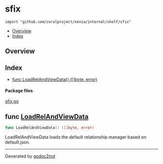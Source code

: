 

# sfix
`import "github.com/coralproject/xenia/internal/shelf/sfix"`

* [Overview](#pkg-overview)
* [Index](#pkg-index)

## <a name="pkg-overview">Overview</a>



## <a name="pkg-index">Index</a>
* [func LoadRelAndViewData() ([]byte, error)](#LoadRelAndViewData)


#### <a name="pkg-files">Package files</a>
[sfix.go](/src/target/sfix.go) 





## <a name="LoadRelAndViewData">func</a> [LoadRelAndViewData](/src/target/sfix.go?s=277:318#L7)
``` go
func LoadRelAndViewData() ([]byte, error)
```
LoadRelAndViewData loads the default relationship manager based on default.json.








- - -
Generated by [godoc2md](http://godoc.org/github.com/davecheney/godoc2md)
